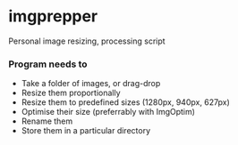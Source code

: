# imgprepper

Personal image resizing, processing script

### Program needs to
* Take a folder of images, or drag-drop
* Resize them proportionally
* Resize them to predefined sizes (1280px, 940px, 627px)
* Optimise their size (preferrably with ImgOptim)
* Rename them
* Store them in a particular directory
